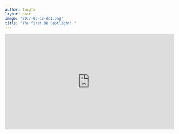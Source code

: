 ```yaml
---
author: tungfa
layout: post
image: "2017-03-12-dd1.png"
title: "The first DD Spotlight! "
---
```

<iframe width="560" height="315" src="https://www.youtube.com/embed/lXI7Y26adCE" frameborder="0" allowfullscreen></iframe>
